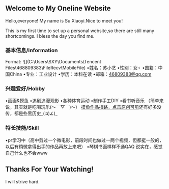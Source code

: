 ## Welcome to  My Oneline Website

Hello,everyone!
My name is Su Xiaoyi.Nice to meet you!

This is my first time to set up a personal website,so there are still many shortcomings.
I bless the day you find me.

### 基本信息/Information
Format: ![](C:\Users\SXY\Documents\Tencent Files\468809383\FileRecv\MobileFile)
•姓名：苏小艺
•性别：女♀
•国籍：中国China
•专业：工业设计
•学历：本科在读
•邮箱：46809383@qq.com

### 兴趣爱好/Hobby
•画画&摸鱼
•追剧追漫观影
•各种体育运动
•制作手工DIY
•看书听音乐
（简单来说，其实就是吃喝玩乐(～￣▽￣)～）
[摸鱼作品指路，点击原创可见](https://weibo.com/6793622185)还有好多没传，都是些黑历史_(:з)∠)_

### 特长技能/Skill
•pr学习中（高中剪过一个微电影，前段时间也做过一两个视频，但都挺一般的，以后有稍微拿得出手的作品再放上来吧）
•琴棋书画样样不通QAQ
说实在，感觉自己什么也不会www


## Thanks For Your Watching!
I will strive hard.

